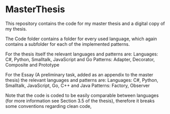 # MasterThesis
This repository contains the code for my master thesis and a digital copy of my thesis.

The Code folder contains a folder for every used language, which again contains a subfolder for each of the implemented patterns. 

For the thesis itself the relevant languages and patterns are:
Languages:
  C#, Python, Smalltalk, JavaScript and Go
Patterns:
  Adapter, Decorator, Composite and Prototype

For the Essay (A preliminary task, added as an appendix to the master thesis) the relevant languages and patterns are:
Languages:
  C#, Python, Smalltalk, JavaScript, Go, C++ and Java
Patterns:
  Factory, Observer
  
Note that the code is coded to be easily comparable between languages (for more information see Section 3.5 of the thesis), therefore it breaks some conventions regarding clean code,

